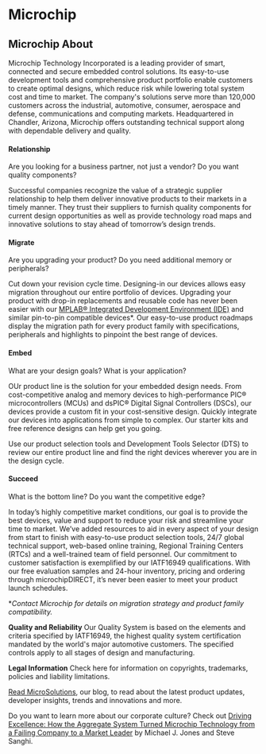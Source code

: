 # Microchip
## Microchip About
Microchip Technology Incorporated is a leading provider of smart, connected and secure embedded control solutions. Its easy-to-use development tools and comprehensive product portfolio enable customers to create optimal designs, which reduce risk while lowering total system cost and time to market. The company's solutions serve more than 120,000 customers across the industrial, automotive, consumer, aerospace and defense, communications and computing markets. Headquartered in Chandler, Arizona, Microchip offers outstanding technical support along with dependable delivery and quality. 

#### Relationship

Are you looking for a business partner, not just a vendor? 
Do you want quality components?

Successful companies recognize the value of a strategic supplier relationship to help them deliver innovative products to their markets in a timely manner. They trust their suppliers to furnish quality components for current design opportunities as well as provide technology road maps and innovative solutions to stay ahead of tomorrow’s design trends.


#### Migrate

Are you upgrading your product? Do you need additional memory or peripherals?

Cut down your revision cycle time. Designing-in our devices allows easy migration throughout our entire portfolio of devices. Upgrading your product with drop-in replacements and reusable code has never been easier with our [MPLAB® Integrated Development Environment (IDE)](https://www.microchip.com/en-us/development-tools-tools-and-software/mplab-x-ide) and similar pin-to-pin compatible devices*. Our easy-to-use product roadmaps display the migration path for every product family with specifications, peripherals and highlights to pinpoint the best range of devices.


#### Embed

What are your design goals? What is your application?

OUr product line is the solution for your embedded design needs. From cost-competitive analog and memory devices to high-performance PIC® microcontrollers (MCUs) and dsPIC® Digital Signal Controllers (DSCs), our devices provide a custom fit in your cost-sensitive design. Quickly integrate our devices into applications from simple to complex. Our starter kits and free reference designs can help get you going.

Use our product selection tools and Development Tools Selector (DTS) to review our entire product line and find the right devices wherever you are in the design cycle.

#### Succeed

What is the bottom line? Do you want the competitive edge?

In today’s highly competitive market conditions, our goal is to provide the best devices, value and support to reduce your risk and streamline your time to market. We’ve added resources to aid in every aspect of your design from start to finish with easy-to-use product selection tools, 24/7 global technical support, web-based online training, Regional Training Centers (RTCs) and a well-trained team of field personnel. Our commitment to customer satisfaction is exemplified by our IATF16949 qualifications. With our free evaluation samples and 24-hour inventory, pricing and ordering through microchipDIRECT, it’s never been easier to meet your product launch schedules.

**Contact Microchip for details on migration strategy and product family compatibility.*

**Quality and Reliability** 
Our Quality System is based on the elements and criteria specified by IATF16949, the highest quality system certification mandated by the world's major automotive customers. The specified controls apply to all stages of design and manufacturing.

**Legal Information** 
Check here for information on copyrights, trademarks, policies and liability limitations.

[Read MicroSolutions](https://www.microchip.com/en-us/about/blog), our blog, to read about the latest product updates, developer insights, trends and innovations and more.

Do you want to learn more about our corporate culture? Check out [Driving Excellence: How the Aggregate System Turned Microchip Technology from a Failing Company to a Market Leader](http://www.amazon.com/Driving-Excellence-Aggregate-Microchip-Technology/dp/0471784842/ref=sr_1_2?ie=UTF8&qid=1373659616&sr=8-2&keywords=driving+excellence) by Michael J. Jones and Steve Sanghi.